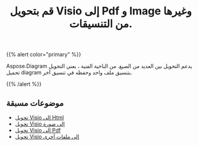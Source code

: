 ﻿---
title: قم بتحويل Visio إلى Pdf و Image وغيرها من التنسيقات.
linktitle: Diagram التحويلات
type: docs
weight: 65
url: /ar/java/convert-diagram-to-different-formats/
description: قم بتحويل ملفات Visio إلى Visio و PDF و CSV و JPG و HTML و BMP و PNG و EMF و SVG و TIFF و XPS والمزيد.
---
{{% alert color="primary" %}}

Aspose.Diagram يدعم التحويل بين العديد من الصيغ. من الناحية الفنية ، يعني التحويل تحميل diagram بتنسيق ملف واحد وحفظه في تنسيق آخر.

{{% /alert %}}

## **موضوعات مسبقة**
- [تحويل Visio إلى Html](/diagram/ar/java/convert-visio-to-html/)
- [تحويل Visio إلى صورة](/diagram/ar/java/convert-visio-to-image/)
- [تحويل Visio إلى Pdf](/diagram/ar/java/convert-visio-to-pdf/)
- [تحويل Visio إلى ملفات أخرى](/diagram/ar/java/convert-visio-to-other-files/)
